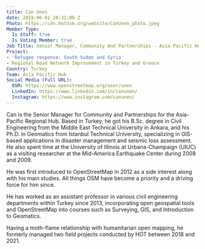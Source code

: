 ```yaml
---
title: Can Unen
date: 2018-06-01 20:32:00 Z
Photo: https://cdn.hotosm.org/website/CanUnen_photo.jpeg
Member Type:
  Is Staff: true
  Is Voting Member: true
Job Title: Senior Manager, Community And Partnerships - Asia Pacific Hub
Project:
- 'Refugee response: South Sudan and Syria'
- Regional Road Network Improvement in Turkey and Greece
Country: Turkey
Team: Asia Pacific Hub
Social Media (Full URL):
  OSM: https://www.openstreetmap.org/user/unen
  LinkedIn: https://www.linkedin.com/in/canunen/
  Instagram: https://www.instagram.com/canunen/
---
```


Can is the Senior Manager for Community and Partnerships for the Asia-Pacific Regional Hub. Based in Turkey, he got his B.Sc. degree in Civil Engineering from the Middle East Technical University in Ankara, and his Ph.D. in Geomatics from Istanbul Technical University, specializing in GIS-based applications in disaster management and seismic loss assessment. He also spent time at the University of Illinois at Urbana-Champaign (UIUC) as a visiting researcher at the Mid-America Earthquake Center during 2008 and 2009. 

He was first introduced to OpenStreetMap in 2012 as a side interest along with his main studies. All things OSM have become a priority and a driving force for him since. 

He has worked as an assistant professor in various civil engineering departments within Turkey since 2013, incorporating open geospatial tools and OpenStreetMap into courses such as Surveying, GIS, and Introduction to Geomatics. 

Having a moth-flame relationship with humanitarian open mapping, he formerly managed two field projects conducted by HOT between 2018 and 2021. 